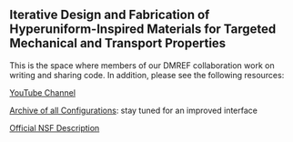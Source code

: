 ## Iterative Design and Fabrication of Hyperuniform-Inspired Materials for Targeted Mechanical and Transport Properties

This is the space where members of our DMREF collaboration work on writing and sharing code. In addition, please see the following resources:

[YouTube Channel](https://www.youtube.com/@DMREFnetworks)

[Archive of all Configurations](https://app.globus.org/file-manager?origin_id=c143ddca-ef0c-400e-82f7-741345c7e5a8&origin_path=%2F): stay tuned for an improved interface 

[Official NSF Description](https://www.nsf.gov/awardsearch/showAward?AWD_ID=2323341)
